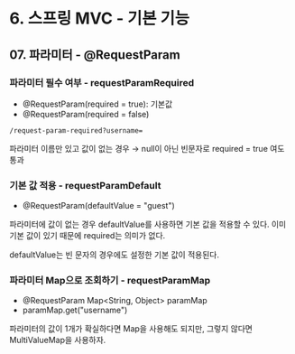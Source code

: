 # 6. 스프링 MVC - 기본 기능
## 07. 파라미터 - @RequestParam

### 파라미터 필수 여부 - requestParamRequired
- @RequestParam(required = true): 기본값
- @RequestParam(required = false)

```
/request-param-required?username=
```
파라미터 이름만 있고 값이 없는 경우 → null이 아닌 빈문자로 required = true 여도 통과

### 기본 값 적용 - requestParamDefault
- @RequestParam(defaultValue = "guest")

파라미터에 값이 없는 경우 defaultValue를 사용하면 기본 값을 적용할 수 있다.
이미 기본 값이 있기 때문에 required는 의미가 없다.

defaultValue는 빈 문자의 경우에도 설정한 기본 값이 적용된다.

### 파라미터 Map으로 조회하기 - requestParamMap
- @RequestParam Map<String, Object> paramMap
- paramMap.get("username")

파라미터의 값이 1개가 확실하다면 Map을 사용해도 되지만, 그렇지 않다면 MultiValueMap을 사용하자.
